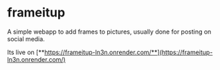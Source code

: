 # frameitup
A simple webapp to add frames to pictures, usually done for posting on social media. 

Its live on [**https://frameitup-ln3n.onrender.com/**](https://frameitup-ln3n.onrender.com/)
